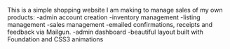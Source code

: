 This is a simple shopping website I am making to manage sales of my own products:
-admin account creation
-inventory management
-listing management
-sales management
-emailed confirmations, receipts and feedback via Mailgun.
-admin dashboard
-beautiful layout built with Foundation and CSS3 animations
